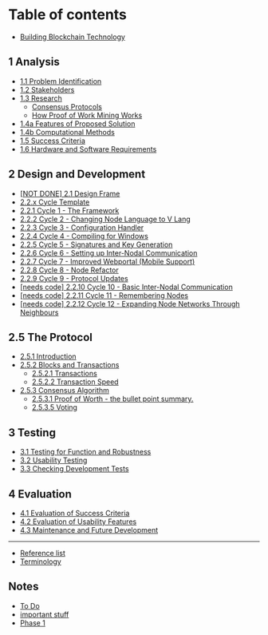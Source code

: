 # Table of contents

* [Building Blockchain Technology](README.md)

## 1 Analysis

* [1.1 Problem Identification](1-analysis/1.1-problem-identification.md)
* [1.2 Stakeholders](1-analysis/1.2-stakeholders.md)
* [1.3 Research](1-analysis/1.3-research-the-problem/README.md)
  * [Consensus Protocols](1-analysis/1.3-research-the-problem/consensus-protocols.md)
  * [How Proof of Work Mining Works](1-analysis/1.3-research-the-problem/how-proof-of-work-mining-works.md)
* [1.4a Features of Proposed Solution](1-analysis/1.4a-features-of-proposed-solution.md)
* [1.4b Computational Methods](1-analysis/1.4b-computational-methods.md)
* [1.5 Success Criteria](1-analysis/1.5-success-criteria.md)
* [1.6 Hardware and Software Requirements](1-analysis/1.6-hardware-and-software-requirements.md)

## 2 Design and Development

* [\[NOT DONE\] 2.1 Design Frame](2-design-and-development/2.1-design-frame.md)
* [2.2.x Cycle Template](2-design-and-development/2.2.x-cycle-template.md)
* [2.2.1 Cycle 1 - The Framework](2-design-and-development/2.2.1-cycle-1-the-framework.md)
* [2.2.2 Cycle 2 - Changing Node Language to V Lang](2-design-and-development/2.2.2-cycle-2-changing-node-language-to-v-lang.md)
* [2.2.3 Cycle 3 - Configuration Handler](2-design-and-development/2.2.3-cycle-3-configuration-handler.md)
* [2.2.4 Cycle 4 - Compiling for Windows](2-design-and-development/2.2.4-cycle-4-compiling-for-windows.md)
* [2.2.5 Cycle 5 - Signatures and Key Generation](2-design-and-development/2.2.5-cycle-5-signatures-and-key-generation.md)
* [2.2.6 Cycle 6 - Setting up Inter-Nodal Communication](2-design-and-development/2.2.6-cycle-6-setting-up-inter-nodal-communication.md)
* [2.2.7 Cycle 7 - Improved Webportal (Mobile Support)](2-design-and-development/2.2.6-cycle-6-improved-webportal-mobile-support.md)
* [2.2.8 Cycle 8 - Node Refactor](2-design-and-development/2.2.8-cycle-8-node-refactor.md)
* [2.2.9 Cycle 9 - Protocol Updates](2-design-and-development/2.2.9-cycle-9-protocol-updates.md)
* [\[needs code\] 2.2.10 Cycle 10 - Basic Inter-Nodal Communication](2-design-and-development/needs-code-2.2.9-cycle-9-basic-inter-nodal-communication.md)
* [\[needs code\] 2.2.11 Cycle 11 - Remembering Nodes](2-design-and-development/needs-code-2.2.10-cycle-10-remembering-nodes.md)
* [\[needs code\] 2.2.12 Cycle 12 - Expanding Node Networks Through Neighbours](2-design-and-development/needs-code-2.2.11-cycle-11-expanding-node-networks-through-neighbours.md)

## 2.5 The Protocol

* [2.5.1 Introduction](2.5-the-protocol/2.5.1-introduction.md)
* [2.5.2 Blocks and Transactions](2.5-the-protocol/2.5.2-blocks-and-transactions/README.md)
  * [2.5.2.1 Transactions](2.5-the-protocol/2.5.2-blocks-and-transactions/1.4a-features-of-the-proposed-solution.md)
  * [2.5.2.2 Transaction Speed](2.5-the-protocol/2.5.2-blocks-and-transactions/2.5.2.2-transaction-speed.md)
* [2.5.3 Consensus Algorithm](2.5-the-protocol/2.5.3-consensus-algorithm/README.md)
  * [2.5.3.1 Proof of Worth - the bullet point summary.](2.5-the-protocol/2.5.3-consensus-algorithm/2.5.3.1-proof-of-worth-the-bullet-point-summary..md)
  * [2.5.3.5 Voting](2.5-the-protocol/2.5.3-consensus-algorithm/2.5.3.5-voting.md)

## 3 Testing <a href="#testing" id="testing"></a>

* [3.1 Testing for Function and Robustness](3-testing/3.1-robustness.md)
* [3.2 Usability Testing](3-testing/3.2-usability-testing.md)
* [3.3 Checking Development Tests](3-testing/3.3-checking-development-tests.md)

## 4 Evaluation <a href="#evaluation" id="evaluation"></a>

* [4.1 Evaluation of Success Criteria](4-evaluation/4.1-evaluation-of-success-criteria.md)
* [4.2 Evaluation of Usability Features](4-evaluation/4.2-evaluation-of-usability-features.md)
* [4.3 Maintenance and Future Development](4-evaluation/4.3-maintenance-and-future-development.md)

***

* [Reference list](reference-list.md)
* [Terminology](terminology.md)

## Notes

* [To Do](notes/to-do.md)
* [important stuff](notes/my-brain-hurts.md)
* [Phase 1](notes/phase-1.md)
